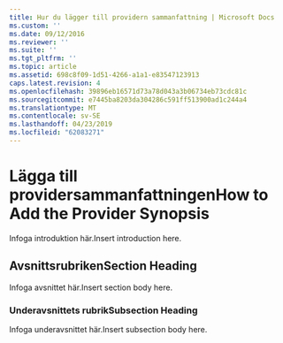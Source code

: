 ```yaml
---
title: Hur du lägger till providern sammanfattning | Microsoft Docs
ms.custom: ''
ms.date: 09/12/2016
ms.reviewer: ''
ms.suite: ''
ms.tgt_pltfrm: ''
ms.topic: article
ms.assetid: 698c8f09-1d51-4266-a1a1-e83547123913
caps.latest.revision: 4
ms.openlocfilehash: 39896eb16571d73a78d043a3b06734eb73cdc81c
ms.sourcegitcommit: e7445ba8203da304286c591ff513900ad1c244a4
ms.translationtype: MT
ms.contentlocale: sv-SE
ms.lasthandoff: 04/23/2019
ms.locfileid: "62083271"
---
```

# <a name="how-to-add-the-provider-synopsis"></a><span data-ttu-id="8e1c9-102">Lägga till providersammanfattningen</span><span class="sxs-lookup"><span data-stu-id="8e1c9-102">How to Add the Provider Synopsis</span></span>
<span data-ttu-id="8e1c9-103">Infoga introduktion här.</span><span class="sxs-lookup"><span data-stu-id="8e1c9-103">Insert introduction here.</span></span>

## <a name="section-heading"></a><span data-ttu-id="8e1c9-104">Avsnittsrubriken</span><span class="sxs-lookup"><span data-stu-id="8e1c9-104">Section Heading</span></span>
 <span data-ttu-id="8e1c9-105">Infoga avsnittet här.</span><span class="sxs-lookup"><span data-stu-id="8e1c9-105">Insert section body here.</span></span>

### <a name="subsection-heading"></a><span data-ttu-id="8e1c9-106">Underavsnittets rubrik</span><span class="sxs-lookup"><span data-stu-id="8e1c9-106">Subsection Heading</span></span>
 <span data-ttu-id="8e1c9-107">Infoga underavsnittet här.</span><span class="sxs-lookup"><span data-stu-id="8e1c9-107">Insert subsection body here.</span></span>
